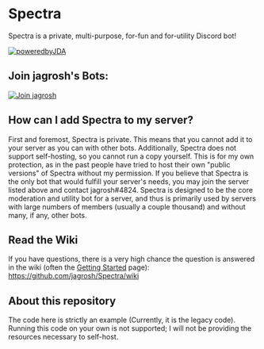 # Spectra
Spectra is a private, multi-purpose, for-fun and for-utility Discord bot!<br>

[![poweredbyJDA](http://i.imgur.com/4Fhq6yQ.png)](https://github.com/DV8FromTheWorld/JDA)


## Join jagrosh's Bots:

[![Join jagrosh](https://discordapp.com/api/guilds/147698382092238848/widget.png?style=banner2)](https://discord.gg/0p9LSGoRLu6Pet0k)


## How can I add Spectra to my server?

First and foremost, Spectra is private. This means that you cannot add it to your server as you can with other bots. Additionally, Spectra does not support self-hosting, so you cannot run a copy yourself. This is for my own protection, as in the past people have tried to host their own "public versions" of Spectra without my permission. If you believe that Spectra is the only bot that would fulfill your server's needs, you may join the server listed above and contact jagrosh#4824. Spectra is designed to be the core moderation and utility bot for a server, and thus is primarily used by servers with large numbers of members (usually a couple thousand) and without many, if any, other bots. 


## Read the Wiki

If you have questions, there is a very high chance the question is answered in the wiki (often the [Getting Started](https://github.com/jagrosh/Spectra/wiki/Getting-Started) page): https://github.com/jagrosh/Spectra/wiki


## About this repository

The code here is strictly an example (Currently, it is the legacy code). Running this code on your own is not supported; I will not be providing the resources necessary to self-host.
